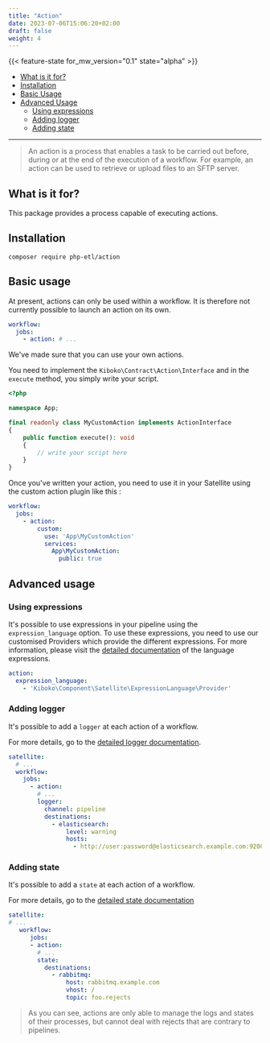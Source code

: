 ```yaml
---
title: "Action"
date: 2023-07-06T15:06:20+02:00
draft: false
weight: 4
---
```


{{< feature-state for_mw_version="0.1" state="alpha" >}}

- [What is it for?](#what-is-it-for)
- [Installation](#installation)
- [Basic Usage](#basic-usage)
- [Advanced Usage](#advanced-usage)
    - [Using expressions](#using-expressions)
    - [Adding logger](#adding-logger)
    - [Adding state](#adding-state)

---

> An action is a process that enables a task to be carried out before, during or at the end of the execution of a workflow.
> For example, an action can be used to retrieve or upload files to an SFTP server.

## What is it for?

This package provides a process capable of executing actions.

## Installation

```shell
composer require php-etl/action
```

## Basic usage

At present, actions can only be used within a workflow. It is therefore not currently possible to launch an action on its own.

```yaml
workflow:
  jobs:
    - action: # ...
```

We've made sure that you can use your own actions.

You need to implement the `Kiboko\Contract\Action\Interface` and in the `execute` method, you simply write your script.

```php
<?php 

namespace App;

final readonly class MyCustomAction implements ActionInterface
{
    public function execute(): void
    {
        // write your script here
    }
}
```

Once you've written your action, you need to use it in your Satellite using the custom action plugin like this :

```yaml
workflow:
  jobs:
    - action:
        custom:
          use: 'App\MyCustomAction'
          services:
            App\MyCustomAction:
              public: true
```

## Advanced usage

### Using expressions

It's possible to use expressions in your pipeline using the `expression_language` option. To use these expressions,
you need to use our customised Providers which provide the different expressions. For more information, please visit
the [detailed documentation](../../../feature/expression-language) of the language expressions.

```yaml
action:
  expression_language:
    - 'Kiboko\Component\Satellite\ExpressionLanguage\Provider'
```

### Adding logger

It's possible to add a `logger` at each action of a workflow.

For more details, go to the [detailed logger documentation](../../../feature/logger).

```yaml
satellite:
  # ...
  workflow:
    jobs:
      - action:
        # ...
        logger:
          channel: pipeline
          destinations:
            - elasticsearch:
                level: warning
                hosts:
                  - http://user:password@elasticsearch.example.com:9200
```

### Adding state

It's possible to add a `state` at each action of a workflow.

For more details, go to the [detailed state documentation](../../../feature/state)

```yaml
satellite:
# ...
   workflow:
      jobs:
      - action:
        # ...
        state:
          destinations:
            - rabbitmq:
                host: rabbitmq.example.com
                vhost: /
                topic: foo.rejects
```

> As you can see, actions are only able to manage the logs and states of their processes,
> but cannot deal with rejects that are contrary to pipelines.
